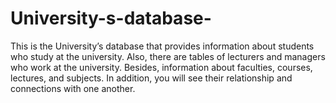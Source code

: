 # University-s-database-
  This is the University’s database that provides information about students who study at the university. Also, there are tables of lecturers and managers who work at the university. Besides, information about faculties, courses, lectures, and subjects. In addition, you will see their relationship and connections with one another.

